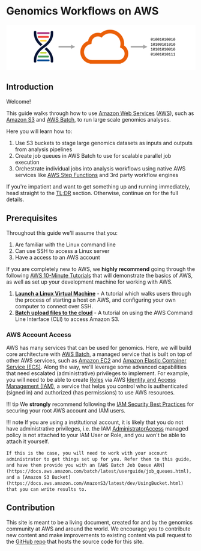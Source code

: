 # Genomics Workflows on AWS

![banner](images/aws-genomics-workflows-banner.png)

## Introduction

Welcome!

This guide walks through how to use [Amazon Web Services](https://aws.amazon.com) ([AWS](https://aws.amazon.com)), such as [Amazon S3](https://aws.amazon.com/s3) and [AWS Batch](https://aws.amazon.com/batch), to run large scale genomics analyses.

Here you will learn how to:

1. Use S3 buckets to stage large genomics datasets as inputs and outputs from analysis pipelines
2. Create job queues in AWS Batch to use for scalable parallel job execution
3. Orchestrate individual jobs into analysis workflows using native AWS services like [AWS Step Functions](https://aws.amazon.com/step-functions) and 3rd party workflow engines

If you're impatient and want to get something up and running immediately, head 
straight to the [TL;DR](tldr) section.  Otherwise, continue on for the full details.

## Prerequisites

Throughout this guide we'll assume that you:

1. Are familiar with the Linux command line
2. Can use SSH to access a Linux server
3. Have a access to an AWS account

If you are completely new to AWS, we **highly recommend** going through the following [AWS 10-Minute Tutorials](https://aws.amazon.com/getting-started/tutorials/) that will demonstrate the basics of AWS, as well as set up your development machine for working with AWS.

1. **[Launch a Linux Virtual Machine](https://aws.amazon.com/getting-started/tutorials/launch-a-virtual-machine/)** - A tutorial which walks users through the process of starting a host on AWS, and configuring your own computer to connect over SSH.
2. **[Batch upload files to the cloud](https://aws.amazon.com/getting-started/tutorials/backup-to-s3-cli/)** - A tutorial on using the AWS Command Line Interface (CLI) to access Amazon S3.

### AWS Account Access

AWS has many services that can be used for genomics.  Here, we will build core architecture with [AWS Batch](https://aws.amazon.com/batch), a managed service that is built on top of other AWS services, such as [Amazon EC2](https://aws.amazon.com/ec2) and [Amazon Elastic Container Service (ECS)](https://aws.amazon.com/ecs).  Along the way, we'll leverage some advanced capabilities that need escalated (administrative) privileges to implement.  For example, you will need to be able to create [Roles](https://docs.aws.amazon.com/IAM/latest/UserGuide/id_roles.html) via AWS [Identity and Access Management (IAM)](https://docs.aws.amazon.com/IAM/latest/UserGuide/introduction.html), a service that helps you control who is authenticated (signed in) and authorized (has permissions) to use AWS resources.

!!! tip
    We **strongly** recommend following the [IAM Security Best Practices](https://docs.aws.amazon.com/IAM/latest/UserGuide/best-practices.html) for securing your root AWS account and IAM users.

!!! note
    If you are using a institutional account, it is likely that you do not have administrative privileges, i.e. the IAM [AdministratorAccess](https://docs.aws.amazon.com/IAM/latest/UserGuide/access_policies_managed-vs-inline.html) managed policy is not attached to your IAM User or Role, and you won't be able to attach it yourself.

    If this is the case, you will need to work with your account administrator to get things set up for you. Refer them to this guide, and have them provide you with an [AWS Batch Job Queue ARN](https://docs.aws.amazon.com/batch/latest/userguide/job_queues.html), and a [Amazon S3 Bucket](https://docs.aws.amazon.com/AmazonS3/latest/dev/UsingBucket.html) that you can write results to.

## Contribution

This site is meant to be a living document, created for and by the genomics community at AWS and around the world.  We encourage you to contribute new content and make improvements to existing content via pull request to the [GitHub repo](https://github.com/aws-samples/aws-genomics-workflows/) that hosts the source code for this site.